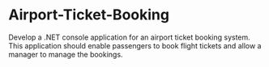 # Airport-Ticket-Booking
Develop a .NET console application for an airport ticket booking system. This application should enable passengers to book flight tickets and allow a manager to manage the bookings.
